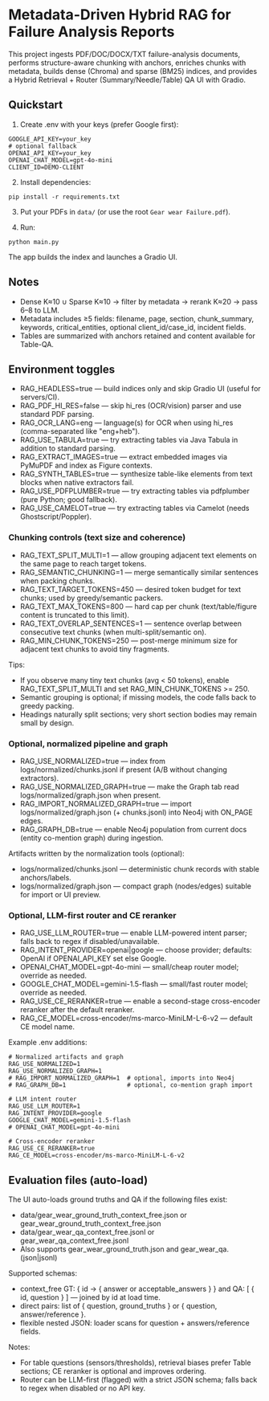 # Metadata-Driven Hybrid RAG for Failure Analysis Reports

This project ingests PDF/DOC/DOCX/TXT failure-analysis documents, performs structure-aware chunking with anchors, enriches chunks with metadata, builds dense (Chroma) and sparse (BM25) indices, and provides a Hybrid Retrieval + Router (Summary/Needle/Table) QA UI with Gradio.

## Quickstart

1. Create .env with your keys (prefer Google first):

```
GOOGLE_API_KEY=your_key
# optional fallback
OPENAI_API_KEY=your_key
OPENAI_CHAT_MODEL=gpt-4o-mini
CLIENT_ID=DEMO-CLIENT
```

2. Install dependencies:

```
pip install -r requirements.txt
```

3. Put your PDFs in `data/` (or use the root `Gear wear Failure.pdf`).

4. Run:

```
python main.py
```

The app builds the index and launches a Gradio UI.

## Notes
- Dense K≈10 ∪ Sparse K≈10 → filter by metadata → rerank K≈20 → pass 6–8 to LLM.
- Metadata includes ≥5 fields: filename, page, section, chunk_summary, keywords, critical_entities, optional client_id/case_id, incident fields.
- Tables are summarized with anchors retained and content available for Table-QA.

## Environment toggles

- RAG_HEADLESS=true — build indices only and skip Gradio UI (useful for servers/CI).
- RAG_PDF_HI_RES=false — skip hi_res (OCR/vision) parser and use standard PDF parsing.
- RAG_OCR_LANG=eng — language(s) for OCR when using hi_res (comma-separated like "eng+heb").
- RAG_USE_TABULA=true — try extracting tables via Java Tabula in addition to standard parsing.
- RAG_EXTRACT_IMAGES=true — extract embedded images via PyMuPDF and index as Figure contexts.
- RAG_SYNTH_TABLES=true — synthesize table-like elements from text blocks when native extractors fail.
- RAG_USE_PDFPLUMBER=true — try extracting tables via pdfplumber (pure Python; good fallback).
- RAG_USE_CAMELOT=true — try extracting tables via Camelot (needs Ghostscript/Poppler).

### Chunking controls (text size and coherence)

- RAG_TEXT_SPLIT_MULTI=1 — allow grouping adjacent text elements on the same page to reach target tokens.
- RAG_SEMANTIC_CHUNKING=1 — merge semantically similar sentences when packing chunks.
- RAG_TEXT_TARGET_TOKENS=450 — desired token budget for text chunks; used by greedy/semantic packers.
- RAG_TEXT_MAX_TOKENS=800 — hard cap per chunk (text/table/figure content is truncated to this limit).
- RAG_TEXT_OVERLAP_SENTENCES=1 — sentence overlap between consecutive text chunks (when multi-split/semantic on).
- RAG_MIN_CHUNK_TOKENS=250 — post-merge minimum size for adjacent text chunks to avoid tiny fragments.

Tips:
- If you observe many tiny text chunks (avg < 50 tokens), enable RAG_TEXT_SPLIT_MULTI and set RAG_MIN_CHUNK_TOKENS >= 250.
- Semantic grouping is optional; if missing models, the code falls back to greedy packing.
- Headings naturally split sections; very short section bodies may remain small by design.

### Optional, normalized pipeline and graph

- RAG_USE_NORMALIZED=true — index from logs/normalized/chunks.jsonl if present (A/B without changing extractors).
- RAG_USE_NORMALIZED_GRAPH=true — make the Graph tab read logs/normalized/graph.json when present.
- RAG_IMPORT_NORMALIZED_GRAPH=true — import logs/normalized/graph.json (+ chunks.jsonl) into Neo4j with ON_PAGE edges.
- RAG_GRAPH_DB=true — enable Neo4j population from current docs (entity co-mention graph) during ingestion.

Artifacts written by the normalization tools (optional):
- logs/normalized/chunks.jsonl — deterministic chunk records with stable anchors/labels.
- logs/normalized/graph.json — compact graph (nodes/edges) suitable for import or UI preview.

### Optional, LLM-first router and CE reranker

- RAG_USE_LLM_ROUTER=true — enable LLM-powered intent parser; falls back to regex if disabled/unavailable.
- RAG_INTENT_PROVIDER=openai|google — choose provider; defaults: OpenAI if OPENAI_API_KEY set else Google.
- OPENAI_CHAT_MODEL=gpt-4o-mini — small/cheap router model; override as needed.
- GOOGLE_CHAT_MODEL=gemini-1.5-flash — small/fast router model; override as needed.
- RAG_USE_CE_RERANKER=true — enable a second-stage cross-encoder reranker after the default reranker.
- RAG_CE_MODEL=cross-encoder/ms-marco-MiniLM-L-6-v2 — default CE model name.

Example .env additions:

```
# Normalized artifacts and graph
RAG_USE_NORMALIZED=1
RAG_USE_NORMALIZED_GRAPH=1
# RAG_IMPORT_NORMALIZED_GRAPH=1  # optional, imports into Neo4j
# RAG_GRAPH_DB=1                 # optional, co-mention graph import

# LLM intent router
RAG_USE_LLM_ROUTER=1
RAG_INTENT_PROVIDER=google
GOOGLE_CHAT_MODEL=gemini-1.5-flash
# OPENAI_CHAT_MODEL=gpt-4o-mini

# Cross-encoder reranker
RAG_USE_CE_RERANKER=true
RAG_CE_MODEL=cross-encoder/ms-marco-MiniLM-L-6-v2
```

## Evaluation files (auto-load)

The UI auto-loads ground truths and QA if the following files exist:
- data/gear_wear_ground_truth_context_free.json or gear_wear_ground_truth_context_free.json
- data/gear_wear_qa_context_free.jsonl or gear_wear_qa_context_free.jsonl
- Also supports gear_wear_ground_truth.json and gear_wear_qa.(json|jsonl)

Supported schemas:
- context_free GT: { id -> { answer or acceptable_answers } } and QA: [ { id, question } ] — joined by id at load time.
- direct pairs: list of { question, ground_truths } or { question, answer/reference }.
- flexible nested JSON: loader scans for question + answers/reference fields.

Notes:
- For table questions (sensors/thresholds), retrieval biases prefer Table sections; CE reranker is optional and improves ordering.
- Router can be LLM-first (flagged) with a strict JSON schema; falls back to regex when disabled or no API key.
